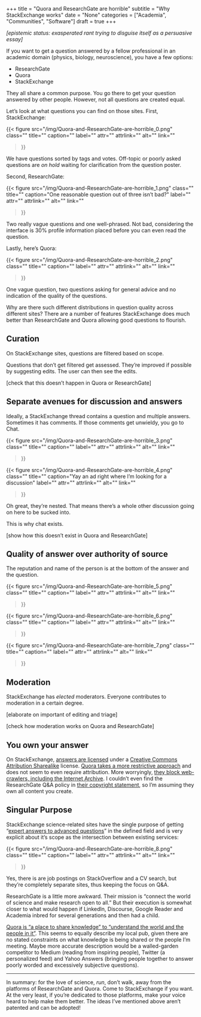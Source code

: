 +++
title = "Quora and ResearchGate are horrible"
subtitle = "Why StackExchange works"
date = "None"
categories = ["Academia", "Communities", "Software"]
draft = true
+++

*\[epistemic status: exasperated rant trying to disguise itself as a persuasive essay\]*

If you want to get a question answered by a fellow professional in an academic domain (physics, biology, neuroscience), you have a few options:

- ResearchGate
- Quora
- StackExchange


They all share a common purpose. You go there to get your question answered by other people. However, not all questions are created equal.

Let’s look at what questions you can find on those sites. First, StackExchange:

{{< figure
  src="/img/Quora-and-ResearchGate-are-horrible_0.png"
  class=""
  title=""
  caption=""
  label=""
  attr=""
  attrlink=""
  alt=""
  link=""
 >}}

We have questions sorted by tags and votes. Off-topic or poorly asked questions are *on hold* waiting for clarification from the question poster.

Second, ResearchGate:

{{< figure
  src="/img/Quora-and-ResearchGate-are-horrible_1.png"
  class=""
  title=""
  caption="One reasonable question out of three isn’t bad?"
  label=""
  attr=""
  attrlink=""
  alt=""
  link=""
 >}}

Two really vague questions and one well-phrased. Not bad, considering the interface is 30% profile information placed before you can even read the question.

Lastly, here’s Quora:

{{< figure
  src="/img/Quora-and-ResearchGate-are-horrible_2.png"
  class=""
  title=""
  caption=""
  label=""
  attr=""
  attrlink=""
  alt=""
  link=""
 >}}

One vague question, two questions asking for general advice and no indication of the quality of the questions.

Why are there such different distributions in question quality across different sites? There are a number of features StackExchange does much better than ResearchGate and Quora allowing good questions to flourish.

## Curation
On StackExchange sites, questions are filtered based on scope.

Questions that don’t get filtered get assessed. They’re improved if possible by suggesting edits. The user can then see the edits.

\[check that this doesn’t happen in Quora or ResearchGate\]

## Separate avenues for discussion and answers
Ideally, a StackExchange thread contains a question and multiple answers. Sometimes it has comments. If those comments get unwieldy, you go to Chat.

{{< figure
  src="/img/Quora-and-ResearchGate-are-horrible_3.png"
  class=""
  title=""
  caption=""
  label=""
  attr=""
  attrlink=""
  alt=""
  link=""
 >}}

{{< figure
  src="/img/Quora-and-ResearchGate-are-horrible_4.png"
  class=""
  title=""
  caption="Yay an ad right where I’m looking for a discussion"
  label=""
  attr=""
  attrlink=""
  alt=""
  link=""
 >}}

Oh great, they’re nested. That means there’s a whole other discussion going on here to be sucked into.

This is why chat exists.

\[show how this doesn’t exist in Quora and ResearchGate\]

## Quality of answer over authority of source
The reputation and name of the person is at the bottom of the answer and the question.

{{< figure
  src="/img/Quora-and-ResearchGate-are-horrible_5.png"
  class=""
  title=""
  caption=""
  label=""
  attr=""
  attrlink=""
  alt=""
  link=""
 >}}

{{< figure
  src="/img/Quora-and-ResearchGate-are-horrible_6.png"
  class=""
  title=""
  caption=""
  label=""
  attr=""
  attrlink=""
  alt=""
  link=""
 >}}

{{< figure
  src="/img/Quora-and-ResearchGate-are-horrible_7.png"
  class=""
  title=""
  caption=""
  label=""
  attr=""
  attrlink=""
  alt=""
  link=""
 >}}

## Moderation
StackExchange has *elected* moderators. Everyone contributes to moderation in a certain degree.

\[elaborate on important of editing and triage\]

\[check how moderation works on Quora and ResearchGate\]

## You own your answer
On StackExchange, [answers are licensed](https://stackexchange.com/legal) under a [Creative Commons Attribution Sharealike](https://creativecommons.org/licenses/by-sa/3.0/) license. [Quora takes a more restrictive approach](https://www.quora.com/about/tos) and does not seem to even require attribution. More worryingly, [they block web-crawlers, including the Internet Archive](https://konklone.com/post/quora-keeps-the-worlds-knowledge-for-itself). I couldn’t even find the ResearchGate Q&A policy in [their copyright statement](https://www.researchgate.net/application.IntellectualPropertyPolicy.html), so I’m assuming they own all content you create.

## Singular Purpose
StackExchange science-related sites have the single purpose of getting “[expert answers to advanced questions](https://psychology.stackexchange.com/tour)” in the defined field and is very explicit about it’s scope as the intersection between existing services:

{{< figure
  src="/img/Quora-and-ResearchGate-are-horrible_8.png"
  class=""
  title=""
  caption=""
  label=""
  attr=""
  attrlink=""
  alt=""
  link=""
 >}}

Yes, there is are job postings on StackOverflow and a CV search, but they’re completely separate sites, thus keeping the focus on Q&A.

ResearchGate is a little more awkward. Their mission is “connect the world of science and make research open to all.” But their execution is somewhat closer to what would happen if LinkedIn, Discourse, Google Reader and Academia inbred for several generations and then had a child.

[Quora is “a place to share knowledge” to “understand the world and the people in it”](https://www.quora.com/about). This seems to equally describe my local pub, given there are no stated constraints on what knowledge is being shared or the people I’m meeting. Maybe more accurate description would be a walled-garden competitor to Medium (reading from inspiring people), Twitter (a personalized feed) and Yahoo Answers (bringing people together to answer poorly worded and excessively subjective questions).

---

In summary: for the love of science, *run*, don’t walk, away from the platforms of ResearchGate and Quora. Come to StackExchange if you want. At the very least, if you’re dedicated to those platforms, make your voice heard to help make them better. The ideas I’ve mentioned above aren’t patented and can be adopted!
